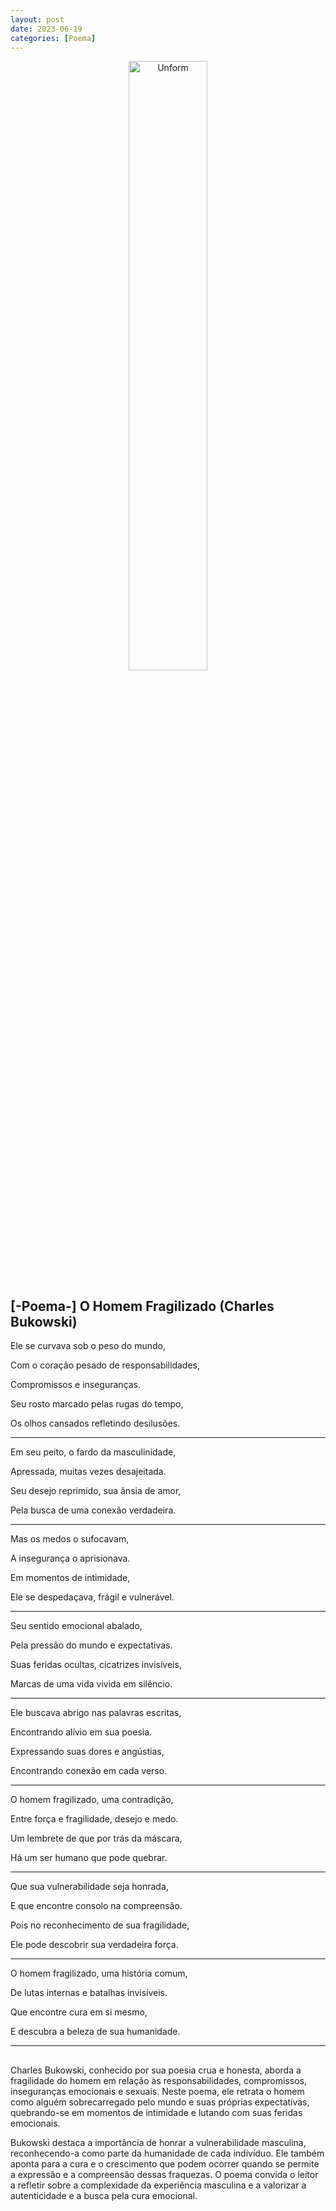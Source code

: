 ```yaml
---
layout: post
date: 2023-06-19
categories: [Poema]
---
```


<p align="center">
<img src="{{ site.baseurl }}/images/2023-06-26-O-Homem-Fragilizado.png" height="50%" width="50%" alt="Unform" />
</p>

## [-Poema-] O Homem Fragilizado (Charles Bukowski)

Ele se curvava sob o peso do mundo,

Com o coração pesado de responsabilidades,

Compromissos e inseguranças.

Seu rosto marcado pelas rugas do tempo,

Os olhos cansados refletindo desilusões.

---

Em seu peito, o fardo da masculinidade,

Apressada, muitas vezes desajeitada.

Seu desejo reprimido, sua ânsia de amor,

Pela busca de uma conexão verdadeira.

---

Mas os medos o sufocavam,

A insegurança o aprisionava.

Em momentos de intimidade,

Ele se despedaçava, frágil e vulnerável.

---

Seu sentido emocional abalado,

Pela pressão do mundo e expectativas.

Suas feridas ocultas, cicatrizes invisíveis,

Marcas de uma vida vivida em silêncio.

---

Ele buscava abrigo nas palavras escritas,

Encontrando alívio em sua poesia.

Expressando suas dores e angústias,

Encontrando conexão em cada verso.

---

O homem fragilizado, uma contradição,

Entre força e fragilidade, desejo e medo.

Um lembrete de que por trás da máscara,

Há um ser humano que pode quebrar.

---

Que sua vulnerabilidade seja honrada,

E que encontre consolo na compreensão.

Pois no reconhecimento de sua fragilidade,

Ele pode descobrir sua verdadeira força.

---

O homem fragilizado, uma história comum,

De lutas internas e batalhas invisíveis.

Que encontre cura em si mesmo,

E descubra a beleza de sua humanidade.

---

## 

Charles Bukowski, conhecido por sua poesia crua e honesta, aborda a fragilidade do homem em relação às responsabilidades, compromissos, inseguranças emocionais e sexuais. Neste poema, ele retrata o homem como alguém sobrecarregado pelo mundo e suas próprias expectativas, quebrando-se em momentos de intimidade e lutando com suas feridas emocionais.

Bukowski destaca a importância de honrar a vulnerabilidade masculina, reconhecendo-a como parte da humanidade de cada indivíduo. Ele também aponta para a cura e o crescimento que podem ocorrer quando se permite a expressão e a compreensão dessas fraquezas. O poema convida o leitor a refletir sobre a complexidade da experiência masculina e a valorizar a autenticidade e a busca pela cura emocional.


